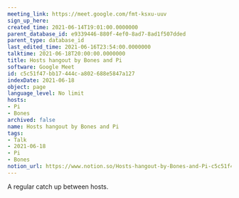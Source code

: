 ```yaml
---
meeting_link: https://meet.google.com/fmt-ksxu-uuv
sign_up_here: 
created_time: 2021-06-14T19:01:00.0000000
parent_database_id: e9339446-880f-4ef0-8ad7-8ad1f507dded
parent_type: database_id
last_edited_time: 2021-06-16T23:54:00.0000000
talktime: 2021-06-18T20:00:00.0000000
title: Hosts hangout by Bones and Pi
software: Google Meet
id: c5c51f47-bb17-444c-a802-688e5847a127
indexDate: 2021-06-18
object: page
language_level: No limit
hosts:
- Pi
- Bones
archived: false
name: Hosts hangout by Bones and Pi
tags:
- Talk
- 2021-06-18
- Pi
- Bones
notion_url: https://www.notion.so/Hosts-hangout-by-Bones-and-Pi-c5c51f47bb17444ca802688e5847a127
---
```


A regular catch up between hosts.


